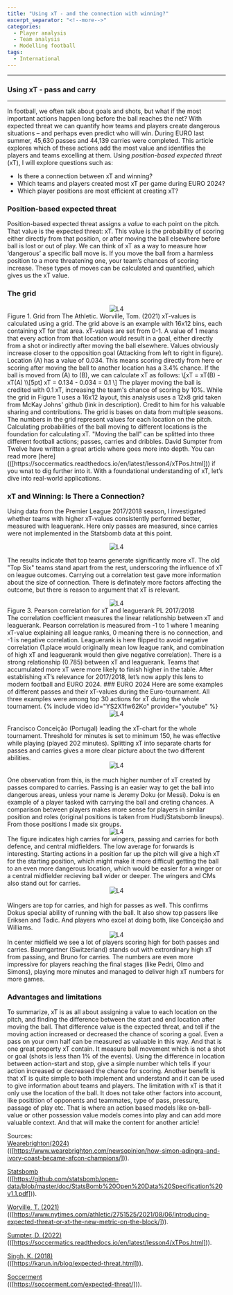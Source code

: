 ```yaml
---
title: "Using xT - and the connection with winning?"
excerpt_separator: "<!--more-->"
categories:
  - Player analysis
  - Team analysis
  - Modelling football
tags:
  - International
---
```

------------
### Using xT - pass and carry
------------
<style>
  /* Generell stil for bilder og tekst ved siden av hverandre */
  .figure-text {
    display: flex;
    align-items: flex-start;
    gap: 20px;
    margin-top: 20px;
  }

  /* Gjør bildene responsive */
  .figure-text img {
    width: 40%; /* Bildene tar 40% av bredden */
    max-width: 300px; /* Begrens maksimal bredde på PC */
  }

  /* Teksten ved siden av bildene */
  .figure-text p {
    flex: 1; /* Teksten tar resten av plassen */
    margin: 0;
  }

  /* Responsiv tilpasning for smale skjermer */
  @media screen and (max-width: 768px) {
    .figure-text {
      flex-direction: column; /* Stable bildet og teksten vertikalt */
      align-items: center; /* Midtstill innholdet */
    }

    .figure-text img {
      width: 100%; /* Bildene tar hele bredden på smale skjermer */
      max-width: none; /* Fjern maksimal breddebegrensning */
    }

    .figure-text p {
      text-align: center; /* Juster teksten til midten */
    }
  }
</style>
In football, we often talk about goals and shots, but what if the most important actions happen long before the ball reaches the net? With expected threat we can quantify how teams and players create dangerous situations – and perhaps even predict who will win. During EURO last summer, 45,630 passes and 44,139 carries were completed. This article explores which of these actions add the most value and identifies the players and teams excelling at them. Using <em> position-based expected threat </em> (xT), I will explore questions such as:
- Is there a connection between xT and winning?
- Which teams and players created most xT per game during EURO 2024?
- Which player positions are most efficient at creating xT?
### Position-based expected threat
Position-based expected threat assigns a <em> value </em> to each point on the pitch. That value is the expected threat: xT. This value is the probability of scoring either directly from that position, or after moving the ball elsewhere before ball is lost or out of play. We can think of xT as a way to measure how ‘dangerous’ a specific ball move is. If you move the ball from a harmless position to a more threatening one, your team’s chances of scoring increase. These types of moves can be calculated and quantified, which gives us the xT value. <br> 
### The grid
<div style="text-align:center;">
  <img src="https://github.com/user-attachments/assets/203f262a-a956-484a-b12f-3b65a1e2f393" alt="L4" style="max-width:80%;"/>
</div> Figure 1. Grid from The Athletic. Worville, Tom. (2021)
xT-values is calculated using a grid. The grid above is an example with 16x12 bins, each containing xT for that area. xT-values are set from 0-1. A value of 1 means that every action from that location would result in a goal, either directly from a shot or indirectly after moving the ball elsewhere. Values obviously increase closer to the opposition goal (Attacking from left to right in figure). Location (A) has a value of 0.034. This means scoring directly from here or scoring after moving the ball to another location has a 3.4% chance. If the ball is moved from (A) to (B), we can calculate xT as follows:
\[xT = xT(B) - xT(A) \\[5pt]
xT = 0.134 - 0.034 = 0.1
\]
The player moving the ball is credited with 0.1 xT, increasing the team's chance of scoring by 10%. 
While the grid in Figure 1 uses a 16x12 layout, this analysis uses a 12x8 grid taken from McKay Johns' github (link in description). Credit to him for his valuable sharing and contributions. The grid is bases on data from multiple seasons. The numbers in the grid represent values for each location on the pitch. Calculating probabilities of the ball moving to different locations is the foundation for calculating xT. "Moving the ball" can be splitted into three different football actions; passes, carries and dribbles. David Sumpter from Twelve have written a great article where goes more into depth. You can read more [here](([https://soccermatics.readthedocs.io/en/latest/lesson4/xTPos.html])) if you wnat to dig further into it. With a foundational understanding of xT, let’s dive into real-world applications. 

### xT and Winning: Is There a Connection?
Using data from the Premier League 2017/2018 season, I investigated whether teams with higher xT-values consistently performed better, measured with leaguerank. Here only passes are measured, since carries were not implemented in the Statsbomb data at this point.  
<div style="text-align:center;">
  <img src="https://github.com/user-attachments/assets/8091bea4-22c1-4166-b3f1-62cba2c1dffb" alt="L4" style="max-width:90%;"/>
</div> 

The results indicate that top teams generate significantly more xT. The old "Top Six" teams stand apart from the rest, underscoring the influence of xT on league outcomes. Carrying out a correlation test gave more information about the size of connection. There is definately more factors affecting the outcome, but there is reason to argument that xT is relevant.  
<div style="text-align:center;">
  <img src="https://github.com/user-attachments/assets/c63e9dd3-5d22-4603-bde4-01f78be73cc2" alt="L4" style="max-width:80%;"/>
</div> Figure 3. Pearson correlation for xT and leaguerank PL 2017/2018 <br>
The correlation coefficient measures the linear relationship between xT and leaguerank. Pearson correlation is measured from -1 to 1 where 1 meaning xT-value explaining all league ranks, 0 meaning there is no connection, and -1 is negative correlation. Leaguerank is here flipped to avoid negative correlation (1.place would originally mean low league rank, and combination of high xT and leaguerank would then give negative correlation). There is a strong relationship (0.785) between xT and leaguerank. Teams that accumulated more xT were more likely to finish higher in the table. After establishing xT’s relevance for 2017/2018, let’s now apply this lens to modern football and EURO 2024.
### EURO 2024
Here are some examples of different passes and their xT-values during the Euro-tournament. All three examples were among top 30 actions for xT during the whole tournament. 
{% include video id="YS2X1fw62Ko" provider="youtube" %}
<div style="text-align:center;">
  <img src="https://github.com/user-attachments/assets/e1745eb0-a848-4914-ac6b-a65865f9f56b" alt="L4" style="max-width:80%;"/>
</div> <br>
Francisco Conceição (Portugal) leading the xT-chart for the whole tournament. Threshold for minutes is set to minimum 150, he was effective while playing (played 202 minutes). Splitting xT into separate charts for passes and carries gives a more clear picture about the two different abilities.
<div style="text-align:center;">
  <img src="https://github.com/user-attachments/assets/6d5e85de-f2b5-41d0-94c4-0d51581c8198" alt="L4" style="max-width:80%;"/>
</div> <br>
One observation from this, is the much higher number of xT created by passes compared to carries. Passing is an easier way to get the ball into dangerous areas, unless your name is Jeremy Doku (or Messi). Doku is en example of a player tasked with carrying the ball and creting chances. A comparison between players makes more sense for players in similar position and roles (original positions is taken from Hudl/Statsbomb lineups). From those positions I made six groups.  
<div style="text-align:center;">
  <img src="https://github.com/user-attachments/assets/4a9c89d7-fd05-4d3c-b66e-d7cae55b0bc5" alt="L4" style="max-width:80%;"/>
</div> 
The figure indicates high carries for wingers, passing and carries for both defence, and central midfielders. The low average for forwards is interesting. Starting actions in a position far up the pitch will give a high xT for the starting position, which might make it more difficult getting the ball to an even more dangerous location, which would be easier for a winger or a central midfielder recieving ball wider or deeper. The wingers and CMs also stand out for carries.
<div style="text-align:center;">
  <img src="https://github.com/user-attachments/assets/f8e2690c-975a-4b59-a2ba-7ee2fed5a203" alt="L4" style="max-width:80%;"/>
</div> <br>
Wingers are top for carries, and high for passes as well. This confirms Dokus special ability of running with the ball. It also show top passers like Eriksen and Tadic. And players who excel at doing both, like Conceição and Williams.  
<br>
<div style="text-align:center;">
  <img src="https://github.com/user-attachments/assets/4f352477-0ec7-420b-a12d-254f71b5c046" alt="L4" style="max-width:80%;"/>
</div>
In center midfield we see a lot of players scoring high for both passes and carries. Baumgartner (Switzerland) stands out with extrordinary high xT from passing, and Bruno for carries. The numbers are even more impressive for players reaching the final stages (like Pedri, Olmo and Simons), playing more minutes and managed to deliver high xT numbers for more games.

### Advantages and limitations
To summarize, xT is as all about assigning a value to each location on the pitch, and finding the difference between the start and end location after moving the ball. That difference value is the expected threat, and tell if the moving action increased or decreased the chance of scoring a goal. Even a pass on your own half can be measured as valuable in this way. And that is one great property xT contain. It measure ball movement which is not a shot or goal (shots is less than 1% of the events). Using the difference in location between action-start and stop, give a simple number which tells if your action increased or decreased the chance for scoring. Another benefit is that xT is quite simple to both implement and understand and it can be used to give information about teams and players. The limitation with xT is that it only use the location of the ball. It does not take other factors into account, like positition of opponents and teammates, type of pass, pressure, passage of play etc. That is where an action based models like on-ball-value or other possession value models comes into play and can add more valuable context. And that will make the content for another article! 



Sources:   
[Wearebrighton(2024)](https://www.wearebrighton.com/newsopinion/how-simon-adingra-and-ivory-coast-became-afcon-champions/)  
(([https://www.wearebrighton.com/newsopinion/how-simon-adingra-and-ivory-coast-became-afcon-champions/])).

[Statsbomb](https://github.com/statsbomb/open-data/blob/master/doc/StatsBomb%20Open%20Data%20Specification%20v1.1.pdf)  
(([https://github.com/statsbomb/open-data/blob/master/doc/StatsBomb%20Open%20Data%20Specification%20v1.1.pdf])).

[Worville, T. (2021)](https://www.nytimes.com/athletic/2751525/2021/08/06/introducing-expected-threat-or-xt-the-new-metric-on-the-block/)  
(([https://www.nytimes.com/athletic/2751525/2021/08/06/introducing-expected-threat-or-xt-the-new-metric-on-the-block/])).

[Sumpter, D. (2022)](https://soccermatics.readthedocs.io/en/latest/lesson4/xTPos.html)  
(([https://soccermatics.readthedocs.io/en/latest/lesson4/xTPos.html])).

[Singh, K. (2018)](https://karun.in/blog/expected-threat.html)  
(([https://karun.in/blog/expected-threat.html])).

[Soccerment](https://soccerment.com/expected-threat/)  
(([https://soccerment.com/expected-threat/])).


